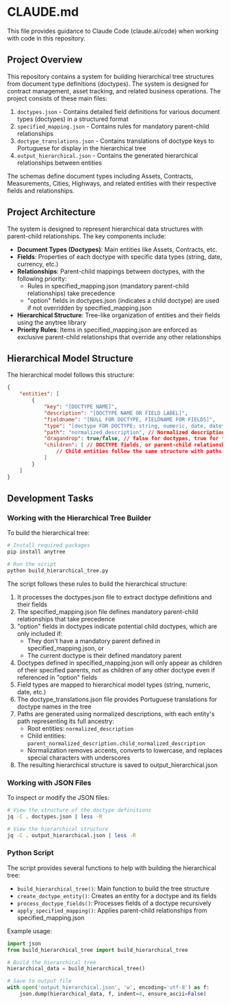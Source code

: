 # CLAUDE.md

This file provides guidance to Claude Code (claude.ai/code) when working with code in this repository.

## Project Overview

This repository contains a system for building hierarchical tree structures from document type definitions (doctypes). The system is designed for contract management, asset tracking, and related business operations. The project consists of these main files:

1. `doctypes.json` - Contains detailed field definitions for various document types (doctypes) in a structured format
2. `specified_mapping.json` - Contains rules for mandatory parent-child relationships
3. `doctype_translations.json` - Contains translations of doctype keys to Portuguese for display in the hierarchical tree
4. `output_hierarchical.json` - Contains the generated hierarchical relationships between entities

The schemas define document types including Assets, Contracts, Measurements, Cities, Highways, and related entities with their respective fields and relationships.

## Project Architecture

The system is designed to represent hierarchical data structures with parent-child relationships. The key components include:

- **Document Types (Doctypes)**: Main entities like Assets, Contracts, etc.
- **Fields**: Properties of each doctype with specific data types (string, date, currency, etc.)
- **Relationships**: Parent-child mappings between doctypes, with the following priority:
  - Rules in specified_mapping.json (mandatory parent-child relationships) take precedence
  - "option" fields in doctypes.json (indicates a child doctype) are used if not overridden by specified_mapping.json
- **Hierarchical Structure**: Tree-like organization of entities and their fields using the anytree library
- **Priority Rules**: Items in specified_mapping.json are enforced as exclusive parent-child relationships that override any other relationships

## Hierarchical Model Structure

The hierarchical model follows this structure:

```json
{
    "entities": [
        {
            "key": "[DOCTYPE NAME]",
            "description": "[DOCTYPE NAME OR FIELD LABEL]",
            "fieldname": "[NULL FOR DOCTYPE, FIELDNAME FOR FIELDS]",
            "type": "[doctype FOR DOCTYPE; string, numeric, date, datetime, boolean, select OR text FOR FIELDS]",
            "path": "normalized_description", // Normalized description (lowercase, no accents, special chars as underscores)
            "dragandrop": true/false, // false for doctypes, true for fields
            "children": [ // DOCTYPE fields, or parent-child relationships via "option" or specified_mapping
                // Child entities follow the same structure with paths as parent_path.normalized_description
            ]
        }
    ]
}
```

## Development Tasks

### Working with the Hierarchical Tree Builder

To build the hierarchical tree:

```bash
# Install required packages
pip install anytree

# Run the script
python build_hierarchical_tree.py
```

The script follows these rules to build the hierarchical structure:

1. It processes the doctypes.json file to extract doctype definitions and their fields
2. The specified_mapping.json file defines mandatory parent-child relationships that take precedence
3. "option" fields in doctypes indicate potential child doctypes, which are only included if:
   - They don't have a mandatory parent defined in specified_mapping.json, or
   - The current doctype is their defined mandatory parent
4. Doctypes defined in specified_mapping.json will only appear as children of their specified parents,
   not as children of any other doctype even if referenced in "option" fields
5. Field types are mapped to hierarchical model types (string, numeric, date, etc.)
6. The doctype_translations.json file provides Portuguese translations for doctype names in the tree
7. Paths are generated using normalized descriptions, with each entity's path representing its full ancestry:
   - Root entities: `normalized_description`
   - Child entities: `parent_normalized_description.child_normalized_description`
   - Normalization removes accents, converts to lowercase, and replaces special characters with underscores
8. The resulting hierarchical structure is saved to output_hierarchical.json

### Working with JSON Files

To inspect or modify the JSON files:

```bash
# View the structure of the doctype definitions
jq -C . doctypes.json | less -R

# View the hierarchical structure
jq -C . output_hierarchical.json | less -R
```

### Python Script

The script provides several functions to help with building the hierarchical tree:

- `build_hierarchical_tree()`: Main function to build the tree structure
- `create_doctype_entity()`: Creates an entity for a doctype and its fields
- `process_doctype_fields()`: Processes fields of a doctype recursively
- `apply_specified_mapping()`: Applies parent-child relationships from specified_mapping.json

Example usage:

```python
import json
from build_hierarchical_tree import build_hierarchical_tree

# Build the hierarchical tree
hierarchical_data = build_hierarchical_tree()

# Save to output file
with open('output_hierarchical.json', 'w', encoding='utf-8') as f:
    json.dump(hierarchical_data, f, indent=4, ensure_ascii=False)
```
